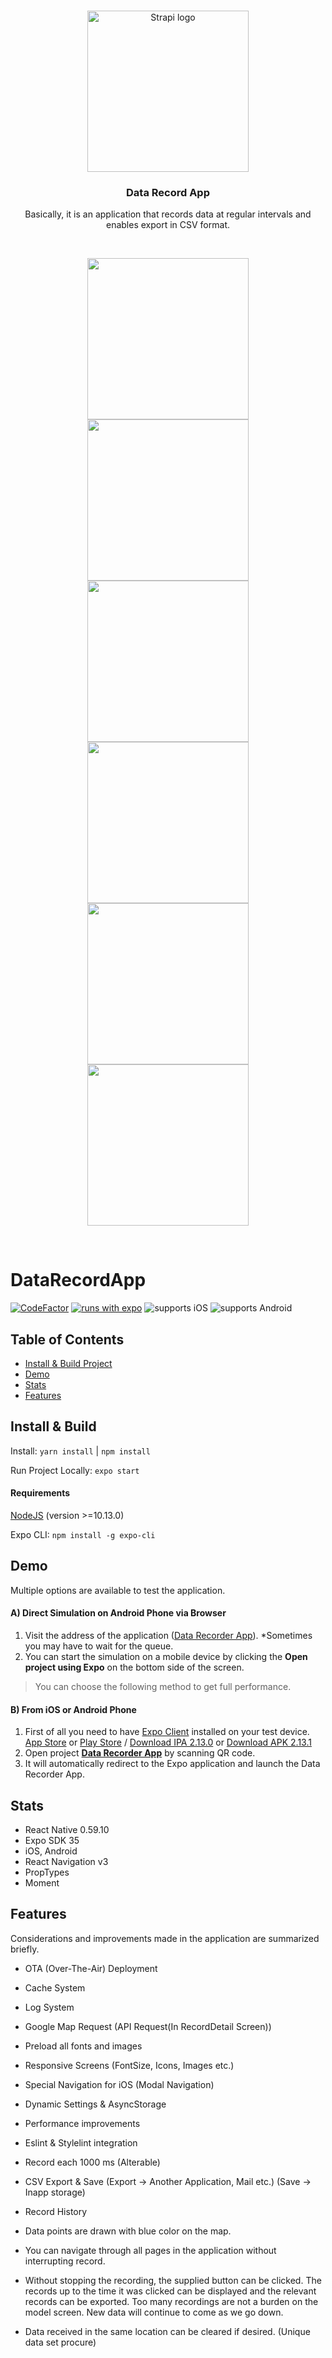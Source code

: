 <br>
<p align="center">
  <a href="https://www.ficonicsolutions.com">
    <img src="https://www.ficonicsolutions.com/img/logo.e810f519.png" width="258px" alt="Strapi logo" />
  </a>
</p>
<h3 align="center">Data Record App</h3>
<p align="center">Basically, it is an application that records data at regular intervals and enables export in CSV format.</p>
<br />

<p align="center">
  <a href="#">
    <img src="https://i.ibb.co/yPMnd8d/screenshot-1.png" width="258px" />
  </a>
  <a href="#">
    <img src="https://i.ibb.co/Tqr4sSB/screenshot-2.png" width="258px" />
  </a><br>
  <a href="#">
    <img src="https://i.ibb.co/cCRyg2X/screenshot-2.png" width="258px" />
  </a>
  <a href="#">
    <img src="https://i.ibb.co/v1MrLcx/screenshot-3.png" width="258px" />
  </a><br>
  <a href="#">
    <img src="https://i.ibb.co/jktcThS/screenshot-3.png" width="258px" />
  </a>
  <a href="#">
    <img src="https://i.ibb.co/mXctYyj/screenshot-1.png" width="258px" />
  </a>
</p>
<br>

# DataRecordApp
[![CodeFactor](https://www.codefactor.io/repository/github/bilalcorbacioglu/datarecorderapp/badge?s=d4f76f4724205da9bd82695c8d498a3df028daa7)](https://www.codefactor.io/repository/github/bilalcorbacioglu/datarecorderapp) [![runs with expo](https://img.shields.io/badge/Runs%20with%20Expo-000.svg?style=flat&logo=EXPO&labelColor=ffffff&logoColor=000)](https://expo.io/@bilalc/DataRecorderApp) ![supports iOS](https://img.shields.io/badge/iOS-4630EB.svg?style=for-the-badge&logo=APPLE&labelColor=000&logoColor=fff) ![supports Android](https://img.shields.io/badge/Android-4630EB.svg?style=for-the-badge&logo=ANDROID&labelColor=000&logoColor=fff)

  
## Table of Contents

- [Install & Build Project](#install--build)
- [Demo](#demo)
- [Stats](#stats)
- [Features](#features)

## Install & Build
Install: `yarn install` | `npm install`

Run Project Locally: `expo start`

#### Requirements
[NodeJS](https://nodejs.org/) (version >=10.13.0)

Expo CLI: `npm install -g expo-cli`

## Demo
Multiple options are available to test the application.
#### A) Direct Simulation on Android Phone via Browser
<ol>  
  <li>Visit the address of the application (<a href="https://expo.io/appetize-simulator?url=https://expo.io/@bilalc/DataRecorderApp&appetizeCode=adfhadfh">Data Recorder App</a>). *Sometimes you may have to wait for the queue.</li>  
<li>You can start the simulation on a mobile device by clicking the <strong>Open project using Expo</strong> on the bottom side of the screen. </li>
</ol>

> You can choose the following method to get full performance.

#### B) From iOS or Android Phone
<ol>  
<li>First of all you need to have <a href="https://expo.io/tools">Expo Client</a> installed on your test device. 
<br><a href="https://itunes.apple.com/app/apple-store/id982107779">App Store</a> or <a href="https://play.google.com/store/apps/details?id=host.exp.exponent&referrer=www">Play Store</a> / <a href="https://dpq5q02fu5f55.cloudfront.net/Exponent-2.13.0.tar.gz">Download IPA  2.13.0</a> or <a href="https://d1ahtucjixef4r.cloudfront.net/Exponent-2.13.1.apk">Download APK 2.13.1</a></li>  
  <li>Open project <strong><a href="https://expo.io/@bilalc/DataRecorderApp">Data Recorder App</a></strong> by scanning QR code.
</li>
<li>It will automatically redirect to the Expo application and launch the Data Recorder App.</li> 
</ol>

## Stats

- React Native 0.59.10
- Expo SDK 35
- iOS, Android
- React Navigation v3
- PropTypes
- Moment

## Features

Considerations and improvements made in the application are summarized briefly.

- OTA (Over-The-Air) Deployment
- Cache System
- Log System
- Google Map Request (API Request(In RecordDetail Screen)) 
- Preload all fonts and images
- Responsive Screens (FontSize, Icons, Images etc.)
- Special Navigation for iOS (Modal Navigation)
- Dynamic Settings & AsyncStorage
- Performance improvements
- Eslint & Stylelint  integration
- Record each 1000 ms (Alterable)
- CSV Export & Save (Export -> Another Application, Mail etc.) (Save -> Inapp storage)
- Record History 

- Data points are drawn with blue color on the map.
- You can navigate through all pages in the application without interrupting record.
- Without stopping the recording, the supplied button can be clicked. The records up to the time it was clicked can be displayed and the relevant records can be exported. Too many recordings are not a burden on the model screen. New data will continue to come as we go down.
- Data received in the same location can be cleared if desired. (Unique data set procure)
